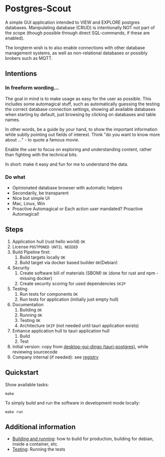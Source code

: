 # Postgres-Scout

A simple GUI application intended to VIEW and EXPLORE postgres databases. Manipulating database (CRUD) is intentionally NOT not part of the scope (though possible through direct SQL-commands, if these are enabled).

The longterm wish is to also enable connections with other database management systems, as well as non-relational databases or possibly brokers such as MQTT.

## Intentions

### In freeform wording...

The goal in mind is to make usage as easy for the user as possible. This includes some automagical stuff, such as automatically guessing the testing the correct database connection settings, showing all available databases when starting by default, just browsing by clicking on databases and table names.

In other words, be a guide by your hand, to show the important information while subtly pointing out fields of interest. Think "do you want to know more about ..." - to quote a famous movie.

Enable the user to focus on exploring and understanding content, rather than fighting with the technical bits.

In short: make it easy and fun for me to understand the data.

### Do what

- Opinionated database browser with automatic helpers
- Secondarily, be transparent
- Nice but simple UI
- Mac, Linux, Win
- Proactive Automagical or Each action user mandated? Proactive Automagical!

## Steps

1. Application hull (rust hello world) `OK`
2. License `POSTPONED UNTIL NEEDED`
3. Build Pipeline first:
   1. Build targets locally `OK`
   2. Build target via docker based builder `OK`(Debian)
4. Security
   1. Create software bill of materials (SBOM) `OK` (done for rust and npm - missing docker)
   2. Create security scoring for used dependencies `SKIP`
5. Testing
   1. Run tests for components `OK`
   2. Run tests for application (initially just empty hull)
6. Documentation
   1. Building `OK`
   2. Running `OK`
   3. Testing `OK`
   4. Architecture `SKIP` (not needed until tauri application exists)
7. Enhance application hull to tauri application hull
   1. Build
   2. Test
8. Initial version: copy from [desktop-gui-dingo (tauri-postgres)](https://github.com/tommis-dojo/desktop-gui-dingo), while reviewing sourcecode
9. Company internal (if needed): see [registry](doc/registry.md)

## Quickstart

Show available tasks:

    make

To simply build and run the software in development mode locally:

    make run

## Additional information

- [Building and running](doc/build-and-run.md): how to build for production, building for debian, inside a container, etc.
- [Testing](doc/testing.md): Running the tests
